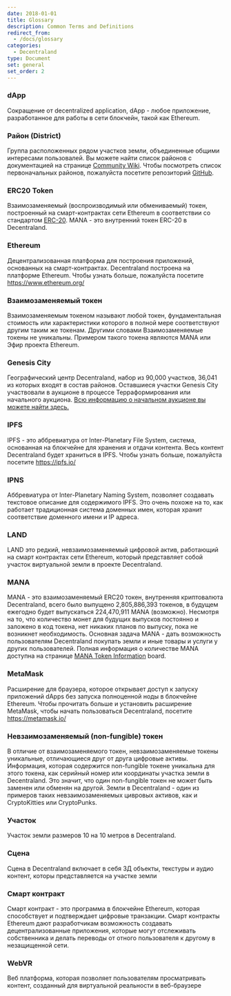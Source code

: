 ```yaml
---
date: 2018-01-01
title: Glossary
description: Common Terms and Definitions
redirect_from:
  - /docs/glossary
categories:
  - Decentraland
type: Document
set: general
set_order: 2
---
```


### dApp

Сокращение от decentralized application, dApp - любое приложение, разработанное для работы в сети блокчейн, такой как Ethereum.

### Район (District)

Группа расположенных рядом участков земли, объединенные общими интересами пользовалей. Вы можете найти список районов с документацией на странице [Community Wiki](https://wiki.decentraland.org/index.php?title=About_Districts). Чтобы посмотреть список первоначальных районов, пожалуйста посетите репозиторий [GitHub](https://github.com/decentraland/districts).

### ERC20 Token

Взаимозаменяемый (воспроизводимый или обмениваемый) токен, построенный на смарт-контрактах сети Ethereum в соответствии со стандартом [ERC-20](https://github.com/ethereum/EIPs/blob/master/EIPS/eip-20-token-standard.md). MANA - это внутренний токен ERC-20 в Decentraland.

### Ethereum

Децентрализованная платформа для построения приложений, основанных на смарт-контрактах. Decentraland построена на платформе Ethereum. Чтобы узнать больше, пожалуйста посетите https://www.ethereum.org/

### Взаимозаменяемый токен

Взаимозаменяемым токеном называют любой токен, фундаментальная стоимость или характеристики которого в полной мере соответствуют другим таким же токенам. Другими словами Взаимозаменяемые токены не уникальны. Примером такого токена являются MANA или Эфир проекта Ethereum.

### Genesis City

Географический центр Decentraland, набор из 90,000 участков, 36,041 из которых входят в состав районов. Оставшиеся участки Genesis City участвовали в аукционе в процессе Терраформирования или начального аукциона. [Всю информацию о начальном аукционе вы можете найти здесь.](https://auction.decentraland.org/stats)

### IPFS

IPFS - это аббревиатура от Inter-Planetary File System, система, основанная на блокчейне для хранения и отдачи контента. Весь контент Decentraland будет храниться в IPFS. Чтобы узнать больше, пожалуйста посетите https://ipfs.io/

### IPNS

Аббревиатура от Inter-Planetary Naming System, позволяет создавать текстовое описание для содержимого IPFS. Это очень похоже на то, как работает традиционная система доменных имен, которая хранит соответствие доменного имени и IP адреса.

### LAND

LAND это редкий, невзаимозаменяемый цифровой актив, работающий на смарт контрактах сети Ethereum, который представляет собой участок виртуальной земли в проекте Decentraland.

### MANA

MANA - это взаимозаменяемый ERC20 токен, внутренняя криптовалюта Decentraland, всего было выпущено 2,805,886,393 токенов, в будущем ежегодно будет выпускаться 224,470,911 MANA (возможно). Несмотря на то, что количество монет для будущих выпусков постоянно и заложено в код токена, нет никаких планов по выпуску, пока не возникнет необходимость. Основная задача MANA - дать возможность пользователям Decentraland покупать земли и иные товары и услуги у других пользователей. Полная информация о количестве MANA доступна на странице [MANA Token Information](https://transparency.decentraland.org/) board.

### MetaMask

Расширение для браузера, которое открывает доступ к запуску приложений dApps без запуска полноценной ноды в блокчейне Ethereum. Чтобы прочитать больше и установить расширение MetaMask, чтобы начать пользоваться Decentraland, посетите https://metamask.io/

### Невзаимозаменяемый (non-fungible) токен

В отличие от взаимозаменяемого токен, невзаимозаменяемые токены уникальные, отличающиеся друг от друга цифровые активы. Информация, которая содержится non-fungible токене уникальна для этого токена, как серийный номер или координаты участка земли в Decentraland. Это значит, что один non-fungible токен не может быть заменен или обменян на другой. Земли в Decentraland - один из примеров таких невзаимозаменяемых цивровых активов, как и CryptoKitties или CryptoPunks.

### Участок

Участок земли размеров 10 на 10 метров в Decentraland.

### Сцена

Сцена в Decentraland включает в себя 3Д объекты, текстуры и аудио контент, которы представляется на участке земли


### Смарт контракт

Смарт контракт - это программа в блокчейне Ethereum, которая способствует и подтверждает цифровые транзакции. Смарт контракты Ethereum дают разработчикам возможность создавать децентрализованные приложения, которые могут отслеживать собственника и делать переводы от отного пользователя к другому в незащищенной сети.

### WebVR

Веб платформа, которая позволяет пользователям просматривать контент, созданный для виртуальной реальности в веб-браузере
